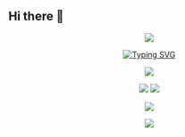 ## Hi there 👋
<p align="center">
<img src="https://capsule-render.vercel.app/api?type=waving&height=300&color=gradient&text=Hello%20Coders&textBg=false" />
</p>
<p align="center">
<a href="https://git.io/typing-svg"><img src="https://readme-typing-svg.demolab.com?font=Fira+Code&weight=500&size=24&pause=1000&width=435&lines=Welcome+to+my+profile" alt="Typing SVG" /></a>
</p>
<p align="center">
  <a href="https://skillicons.dev">
    <img src="https://skillicons.dev/icons?i=vue,py,anaconda,flask,github,gmail,md,mongodb,mysql,pycharm" />
  </a>
</p>
<p align="center">
<img src="https://github-readme-stats.vercel.app/api?username=Zhong0118&theme=github-dark-blue&show_icons=true&show=reviews&hide_title=true&hide=contribs&hide_border=true" />
<img src="https://github-readme-stats.vercel.app/api/top-langs/?username=Zhong0118&layout=compact" />
<!-- <img align="center" width="400" src="https://streak-stats.demolab.com?user=Zhong0118&theme=github-dark-blue&date_format=%5BY.%5Dn.j&hide_border=true" /> -->
</p>
<p align="center">
<img src="https://github-readme-activity-graph.vercel.app/graph?username=Zhong0118&theme=github-compact&hide_border=true&area=true&custom_title=Contribution%20Graph" />

</p>

<p align="center">
<img src="https://capsule-render.vercel.app/api?type=waving&height=300&color=gradient&text=Thank%20You&textBg=false&section=footer" />
</p>



<!--
**Zhong0118/Zhong0118** is a ✨ _special_ ✨ repository because its `README.md` (this file) appears on your GitHub profile.

Here are some ideas to get you started:

- 🔭 I’m currently working on ...
- 🌱 I’m currently learning ...
- 👯 I’m looking to collaborate on ...
- 🤔 I’m looking for help with ...
- 💬 Ask me about ...
- 📫 How to reach me: ...
- 😄 Pronouns: ...
- ⚡ Fun fact: ...
-->
